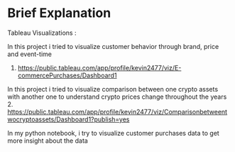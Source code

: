 # Brief Explanation

Tableau Visualizations :

In this project i tried to visualize customer behavior through brand, price and event-time
1. https://public.tableau.com/app/profile/kevin2477/viz/E-commercePurchases/Dashboard1


In this project i tried to visualize comparison between one crypto assets with another one to understand crypto prices change throughout the years
2. https://public.tableau.com/app/profile/kevin2477/viz/Comparisonbetweentwocryptoassets/Dashboard1?publish=yes


In my python notebook, i try to visualize customer purchases data to get more insight about the data
